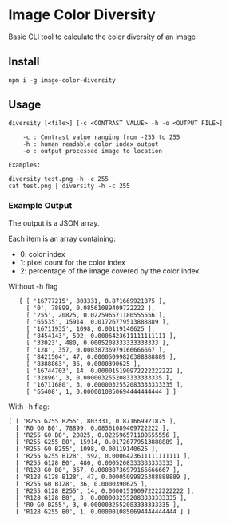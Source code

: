 # Image Color Diversity

Basic CLI tool to calculate the color diversity of an image

## Install
```
npm i -g image-color-diversity
```

## Usage
```
diversity [<file>] [-c <CONTRAST VALUE> -h -o <OUTPUT FILE>]

    -c : Contrast value ranging from -255 to 255
    -h : human readable color index output
    -o : output processed image to location

Examples:

diversity test.png -h -c 255
cat test.png | diversity -h -c 255
```

### Example Output

The output is a JSON array.

Each item is an array containing:
 - 0: color index
 - 1: pixel count for the color index
 - 2: percentage of the image covered by the color index

Without -h flag
```
   [ [ '16777215', 803331, 0.871669921875 ],
     [ '0', 78899, 0.08561089409722222 ],
     [ '255', 20825, 0.022596571180555556 ],
     [ '65535', 15914, 0.01726779513888889 ],
     [ '16711935', 1098, 0.00119140625 ],
     [ '8454143', 592, 0.0006423611111111111 ],
     [ '33023', 480, 0.0005208333333333333 ],
     [ '128', 357, 0.00038736979166666667 ],
     [ '8421504', 47, 0.00005099826388888889 ],
     [ '8388863', 36, 0.0000390625 ],
     [ '16744703', 14, 0.000015190972222222222 ],
     [ '32896', 3, 0.0000032552083333333335 ],
     [ '16711680', 3, 0.0000032552083333333335 ],
     [ '65408', 1, 0.0000010850694444444444 ] ]
```

With -h flag:
```
[ [ 'R255 G255 B255', 803331, 0.871669921875 ],
  [ 'R0 G0 B0', 78899, 0.08561089409722222 ],
  [ 'R255 G0 B0', 20825, 0.022596571180555556 ],
  [ 'R255 G255 B0', 15914, 0.01726779513888889 ],
  [ 'R255 G0 B255', 1098, 0.00119140625 ],
  [ 'R255 G255 B128', 592, 0.0006423611111111111 ],
  [ 'R255 G128 B0', 480, 0.0005208333333333333 ],
  [ 'R128 G0 B0', 357, 0.00038736979166666667 ],
  [ 'R128 G128 B128', 47, 0.00005099826388888889 ],
  [ 'R255 G0 B128', 36, 0.0000390625 ],
  [ 'R255 G128 B255', 14, 0.000015190972222222222 ],
  [ 'R128 G128 B0', 3, 0.0000032552083333333335 ],
  [ 'R0 G0 B255', 3, 0.0000032552083333333335 ],
  [ 'R128 G255 B0', 1, 0.0000010850694444444444 ] ]
```